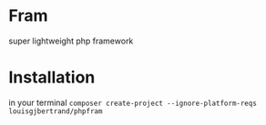 # Fram
super lightweight php framework


# Installation
in your terminal
`composer create-project --ignore-platform-reqs louisgjbertrand/phpfram`
